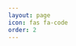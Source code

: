 ```yaml
---
layout: page
icon: fas fa-code
order: 2
---
```

<!-- 
Below are a couple of open source projects I have contributed to. There are more in my [GitHub](https://github.com/nheidloff) organization.

## Cloud Native Starter

Technologies:
* Kubernetes, OpenShift and Istio
* Jakarta EE, MicroProfile and Quarkus
* OpenID Connect and Keycloak

Check out the [cloud-native-starter](https://github.com/IBM/cloud-native-starter) repo.

![image](/assets/img/cloud-native-starter.png)

## Operators Reference Architecture

Technologies:
* Kubernetes and OpenShift
* Operators, Operator SDK and OLM
* Go, Java and Quarkus

Check out the [operator-sample-go](https://github.com/IBM/operator-sample-go) repo.

![image](/assets/img/OperatorMetaModel.png)

## Application Modernization

Technologies:
* Microservices and micro frontends
* WebSphere, Liberty and Quarkus
* Reactive and Kafka
* CI/CD, DevOps and GitOps

Check out the [application-modernization-javaee-quarkus](https://github.com/IBM/application-modernization-javaee-quarkus) repo.

![image](/assets/img/app-modernization.png)

## Automation for Watson NLP Deployments

Technologies:
* Terraform and IBM TechZone Deployer
* GitOps and ArgoCD
* Watson NLP

Check out the [watson-automation](https://github.com/ibm/watson-automation) repo.

![image](/assets/img/watson-automation.png)

## Reactive Programming

Technologies:
* Quarkus, Vert.X and MicroProfile
* Kubernetes and OpenShift
* Postgres, Kafka 

Check out the [cloud-native-starter/reactive](https://github.com/IBM/cloud-native-starter/tree/master/reactive) repo.

![image](/assets/img/cloud-native-starter-reactive.png)

## Software as a Service Reference Architecture

Technologies:
* Kubernetes, OpenShift, CodeEngine
* CI/CD, DevSecOps
* Postgres, IBM AppID, Quarkus, Vue.js

Check out the [multi-tenancy](https://github.com/IBM/multi-tenancy) repo.

![image](/assets/img/saas.png)

## Blue Cloud Mirror

Technologies:
* TensorFlow JS and Watson
* Serverless and Kubernetes

Check out the [blue-cloud-mirror](https://github.com/IBM/blue-cloud-mirror) repo.

![image](/assets/img/blue-cloud-mirror.jpeg) -->